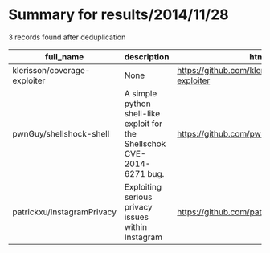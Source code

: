 
# Summary for results/2014/11/28
    
3 records found after deduplication

| full_name | description | html_url | matched_list | matched_count | pushed_at | size | stargazers_count | language | forks_count |
|------------------------------|--------------------------------------------------------------------------|-------------------------------------------------|----------------|-----------------|---------------------------|--------|--------------------|------------|---------------|
| klerisson/coverage-exploiter | None | https://github.com/klerisson/coverage-exploiter | ['exploit'] | 1 | 2014-11-28 10:52:11+00:00 | 22864 | 0 | Java | 0 |
| pwnGuy/shellshock-shell | A simple python shell-like exploit for the Shellschok CVE-2014-6271 bug. | https://github.com/pwnGuy/shellshock-shell | ['exploit'] | 1 | 2014-11-28 12:10:36+00:00 | 156 | 1 | Python | 2 |
| patrickxu/InstagramPrivacy | Exploiting serious privacy issues within Instagram | https://github.com/patrickxu/InstagramPrivacy | ['exploit'] | 1 | 2014-11-28 20:51:31+00:00 | 278 | 5 | Python | 0 |
